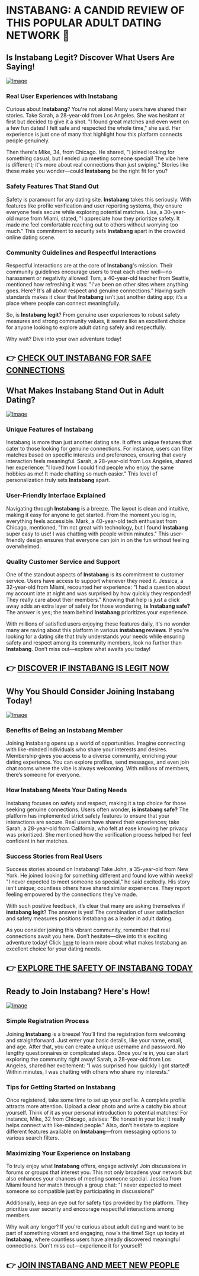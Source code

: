 # INSTABANG: A CANDID REVIEW OF THIS POPULAR ADULT DATING NETWORK 🌟

## Is Instabang Legit? Discover What Users Are Saying!

[![Image](None)](https://gchaffi.com/AD3uYohM)

### Real User Experiences with Instabang  
Curious about **Instabang**? You're not alone! Many users have shared their stories. Take Sarah, a 28-year-old from Los Angeles. She was hesitant at first but decided to give it a shot. "I found great matches and even went on a few fun dates! I felt safe and respected the whole time," she said. Her experience is just one of many that highlight how this platform connects people genuinely.

Then there's Mike, 34, from Chicago. He shared, "I joined looking for something casual, but I ended up meeting someone special! The vibe here is different; it's more about real connections than just swiping." Stories like these make you wonder—could **Instabang** be the right fit for you?

### Safety Features That Stand Out  
Safety is paramount for any dating site. **Instabang** takes this seriously. With features like profile verification and user reporting systems, they ensure everyone feels secure while exploring potential matches. Lisa, a 30-year-old nurse from Miami, stated, "I appreciate how they prioritize safety. It made me feel comfortable reaching out to others without worrying too much." This commitment to security sets **Instabang** apart in the crowded online dating scene.

### Community Guidelines and Respectful Interactions  
Respectful interactions are at the core of **Instabang**'s mission. Their community guidelines encourage users to treat each other well—no harassment or negativity allowed! Tom, a 40-year-old teacher from Seattle, mentioned how refreshing it was: "I've been on other sites where anything goes. Here? It's all about respect and genuine connections." Having such standards makes it clear that **Instabang** isn’t just another dating app; it’s a place where people can connect meaningfully.

So, is **Instabang legit**? From genuine user experiences to robust safety measures and strong community values, it seems like an excellent choice for anyone looking to explore adult dating safely and respectfully.

Why wait? Dive into your own adventure today!



## 👉 [CHECK OUT INSTABANG FOR SAFE CONNECTIONS](https://gchaffi.com/AD3uYohM)

## What Makes Instabang Stand Out in Adult Dating?
[![Image](None)](https://gchaffi.com/AD3uYohM)

### Unique Features of Instabang  
Instabang is more than just another dating site. It offers unique features that cater to those looking for genuine connections. For instance, users can filter matches based on specific interests and preferences, ensuring that every interaction feels meaningful. Sarah, a 28-year-old from Los Angeles, shared her experience: "I loved how I could find people who enjoy the same hobbies as me! It made chatting so much easier." This level of personalization truly sets **Instabang** apart.

### User-Friendly Interface Explained  
Navigating through **Instabang** is a breeze. The layout is clean and intuitive, making it easy for anyone to get started. From the moment you log in, everything feels accessible. Mark, a 40-year-old tech enthusiast from Chicago, mentioned, "I’m not great with technology, but I found **Instabang** super easy to use! I was chatting with people within minutes." This user-friendly design ensures that everyone can join in on the fun without feeling overwhelmed.

### Quality Customer Service and Support  
One of the standout aspects of **Instabang** is its commitment to customer service. Users have access to support whenever they need it. Jessica, a 32-year-old from Miami, recounted her experience: "I had a question about my account late at night and was surprised by how quickly they responded! They really care about their members." Knowing that help is just a click away adds an extra layer of safety for those wondering, **is Instabang safe?** The answer is yes; the team behind **Instabang** prioritizes your experience.

With millions of satisfied users enjoying these features daily, it's no wonder many are raving about this platform in various **instabang reviews**. If you're looking for a dating site that truly understands your needs while ensuring safety and respect among its community members, look no further than **Instabang**. Don’t miss out—explore what awaits you today!



## 👉 [DISCOVER IF INSTABANG IS LEGIT NOW](https://gchaffi.com/AD3uYohM)

## Why You Should Consider Joining Instabang Today!

[![Image](None)](https://gchaffi.com/AD3uYohM)

### Benefits of Being an Instabang Member
Joining Instabang opens up a world of opportunities. Imagine connecting with like-minded individuals who share your interests and desires. Membership gives you access to a diverse community, enriching your dating experience. You can explore profiles, send messages, and even join chat rooms where the vibe is always welcoming. With millions of members, there’s someone for everyone.

### How Instabang Meets Your Dating Needs
Instabang focuses on safety and respect, making it a top choice for those seeking genuine connections. Users often wonder, **is instabang safe?** The platform has implemented strict safety features to ensure that your interactions are secure. Real users have shared their experiences; take Sarah, a 28-year-old from California, who felt at ease knowing her privacy was prioritized. She mentioned how the verification process helped her feel confident in her matches.

### Success Stories from Real Users
Success stories abound on Instabang! Take John, a 35-year-old from New York. He joined looking for something different and found love within weeks! "I never expected to meet someone so special," he said excitedly. His story isn’t unique; countless others have shared similar experiences. They report feeling empowered by the connections they’ve made.

With such positive feedback, it’s clear that many are asking themselves if **instabang legit**? The answer is yes! The combination of user satisfaction and safety measures positions Instabang as a leader in adult dating.

As you consider joining this vibrant community, remember that real connections await you here. Don’t hesitate—dive into this exciting adventure today! Click [here](https://gchaffi.com/AD3uYohM) to learn more about what makes Instabang an excellent choice for your dating needs.



## 👉 [EXPLORE THE SAFETY OF INSTABANG TODAY](https://gchaffi.com/AD3uYohM)

## Ready to Join Instabang? Here's How!

[![Image](None)](https://gchaffi.com/AD3uYohM)

### Simple Registration Process
Joining **Instabang** is a breeze! You’ll find the registration form welcoming and straightforward. Just enter your basic details, like your name, email, and age. After that, you can create a unique username and password. No lengthy questionnaires or complicated steps. Once you're in, you can start exploring the community right away! Sarah, a 28-year-old from Los Angeles, shared her excitement: "I was surprised how quickly I got started! Within minutes, I was chatting with others who share my interests."

### Tips for Getting Started on Instabang
Once registered, take some time to set up your profile. A complete profile attracts more attention. Upload a clear photo and write a catchy bio about yourself. Think of it as your personal introduction to potential matches! For instance, Mike, 32 from Chicago, advises: "Be honest in your bio; it really helps connect with like-minded people." Also, don’t hesitate to explore different features available on **Instabang**—from messaging options to various search filters.

### Maximizing Your Experience on Instabang
To truly enjoy what **Instabang** offers, engage actively! Join discussions in forums or groups that interest you. This not only broadens your network but also enhances your chances of meeting someone special. Jessica from Miami found her match through a group chat: "I never expected to meet someone so compatible just by participating in discussions!" 

Additionally, keep an eye out for safety tips provided by the platform. They prioritize user security and encourage respectful interactions among members.

Why wait any longer? If you're curious about adult dating and want to be part of something vibrant and engaging, now's the time! Sign up today at **Instabang**, where countless users have already discovered meaningful connections. Don't miss out—experience it for yourself!



## 👉 [JOIN INSTABANG AND MEET NEW PEOPLE](https://gchaffi.com/AD3uYohM)